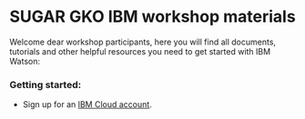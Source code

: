 # SUGAR GKO IBM workshop materials

Welcome dear workshop participants, here you will find all documents, tutorials and other helpful resources you need to get started with IBM Watson:

### Getting started:
- Sign up for an [IBM Cloud account](https://cloud.ibm.com/registration).
